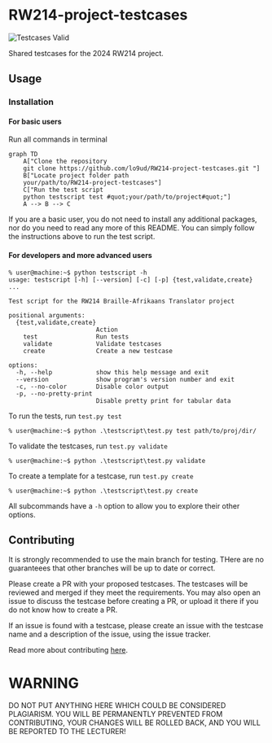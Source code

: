 # RW214-project-testcases
![Testcases Valid](https://github.com/lo9ud/RW214-project-testcases/actions/workflows/validate.yml/badge.svg?event=push)

Shared testcases for the 2024 RW214 project.

## Usage

### Installation
#### For basic users
Run all commands in terminal
```mermaid
graph TD
    A["Clone the repository
    git clone https://github.com/lo9ud/RW214-project-testcases.git "]
    B["Locate project folder path
    your/path/to/RW214-project-testcases"]
    C["Run the test script
    python testscript test #quot;your/path/to/project#quot;"]
    A --> B --> C
```
If you are a basic user, you do not need to install any additional packages, nor do you need to read any more of this README. You can simply follow the instructions above to run the test script.
#### For developers and more advanced users
```
% user@machine:~$ python testscript -h
usage: testscript [-h] [--version] [-c] [-p] {test,validate,create} ...

Test script for the RW214 Braille-Afrikaans Translator project

positional arguments:
  {test,validate,create}
                        Action
    test                Run tests
    validate            Validate testcases
    create              Create a new testcase

options:
  -h, --help            show this help message and exit
  --version             show program's version number and exit
  -c, --no-color        Disable color output
  -p, --no-pretty-print
                        Disable pretty print for tabular data
```
To run the tests, run `test.py test`

```
% user@machine:~$ python .\testscript\test.py test path/to/proj/dir/
```

To validate the testcases, run `test.py validate`

```
% user@machine:~$ python .\testscript\test.py validate
```

To create a template for a testcase, run `test.py create`

```
% user@machine:~$ python .\testscript\test.py create
```

All subcommands have a `-h` option to allow you to explore their other options.

## Contributing

It is strongly recommended to use the main branch for testing. THere are no guaranteees that other branches will be up to date or correct.


Please create a PR with your proposed testcases. The testcases will be reviewed and merged if they meet the requirements. You may also open an issue to discuss the testcase before creating a PR, or upload it there if you do not know how to create a PR.

If an issue is found with a testcase, please create an issue with the testcase name and a description of the issue, using the issue tracker.

Read more about contributing [here](./CONTRIBUTING.md).

# WARNING

DO NOT PUT ANYTHING HERE WHICH COULD BE CONSIDERED PLAGIARISM. YOU WILL BE PERMANENTLY PREVENTED FROM CONTRIBUTING, YOUR CHANGES WILL BE ROLLED BACK, AND YOU WILL BE REPORTED TO THE LECTURER!

